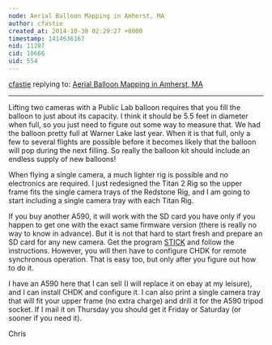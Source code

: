 ```yaml
---
node: Aerial Balloon Mapping in Amherst, MA
author: cfastie
created_at: 2014-10-30 02:29:27 +0000
timestamp: 1414636167
nid: 11287
cid: 10666
uid: 554
---
```




[cfastie](../profile/cfastie) replying to: [Aerial Balloon Mapping in Amherst, MA](../notes/aferland/10-21-2014/aerial-balloon-mapping)

----
Lifting two cameras with a Public Lab balloon requires that you fill the balloon to just about its capacity. I think it should be 5.5 feet in diameter when full, so you just need to figure out some way to measure that. We had the balloon pretty full at Warner Lake last year. When it is that full, only a few to several flights are possible before it becomes likely that the balloon will pop during the next filling. So really the balloon kit should include an endless supply of new balloons! 

When flying a single camera, a much lighter rig is possible and no electronics are required. I just redesigned the Titan 2 Rig so the upper frame fits the single camera trays of the Redstone Rig, and I am going to start including a single camera tray with each Titan Rig. 

If you buy another A590, it will work with the SD card you have only if you happen to get one with the exact same firmware version (there is really no way to know in advance). But it is not that hard to start fresh and prepare an SD card for any new camera. Get the program [STICK](http://zenoshrdlu.com/stick/stick.html) and follow the instructions. However, you will then have to configure CHDK for remote synchronous operation. That is easy too, but only after you figure out how to do it. 

I have an A590 here that I can sell (I will replace it on ebay at my leisure), and I can install CHDK and configure it. I can also print a single camera tray that will fit your upper frame (no extra charge) and drill it for the A590 tripod socket. If I mail it on Thursday you should get it Friday or Saturday (or sooner if you need it). 

Chris
